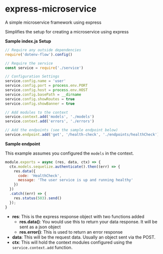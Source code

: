 # express-microservice

A simple microservice framework using express

Simplifies the setup for creating a microservice using express

**Sample index.js Setup**

```js
// Require any outside dependencies
require('dotenv-flow').config()

// Require the service
const service = require('./service')

// Configuration Settings
service.config.name = 'user'
service.config.port = process.env.PORT
service.config.host = process.env.HOST
service.config.basePath = __dirname
service.config.showRoutes = true
service.config.showBanner = true

// Add modules to the context
service.context.add('models', './models')
service.context.add('errors', './errors')

// Add the endpoints (see the sample endpoint below)
service.endpoint.add('get', '/health-check', './endpoints/healthCheck')
```

**Sample endpoint**

This example assumes you configured the `models` in the context.

```js
module.exports = async (res, data, ctx) => {
  ctx.models.sequelize.authenticate().then((err) => {
    res.data({
      code: 'HealthCheck',
      message: 'The user service is up and running healthy'
    })
  })
  .catch((err) => {
    res.status(503).send()
  });
}
```
- **res**: This is the express response object with two functions added
    - **res.data()**: You would use this to return your data response. It will be sent as a json object
    - **res.error()**: This is used to return an error response
- **data**: This will be the request data. Usually an object sent via the POST.
- **ctx**: This will hold the context modules configured using the `service.context.add` function.


